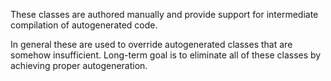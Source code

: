 These classes are authored manually and provide support for intermediate compilation of autogenerated code.

In general these are used to override autogenerated classes that are somehow insufficient.
Long-term goal is to eliminate all of these classes by achieving proper autogeneration.